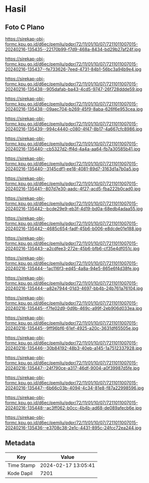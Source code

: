 # Hasil

## Foto C Plano

https://sirekap-obj-formc.kpu.go.id/d6ec/pemilu/pdpr/72/11/01/10/07/7211011007015-20240216-135435--22170b99-f7d9-468a-8434-bd29b27af24f.jpg

https://sirekap-obj-formc.kpu.go.id/d6ec/pemilu/pdpr/72/11/01/10/07/7211011007015-20240216-135437--fe733626-7eed-4731-84b1-56bc3a94b9e4.jpg

https://sirekap-obj-formc.kpu.go.id/d6ec/pemilu/pdpr/72/11/01/10/07/7211011007015-20240216-135438--905dafab-ba43-4cd5-9747-26f728ddde59.jpg

https://sirekap-obj-formc.kpu.go.id/d6ec/pemilu/pdpr/72/11/01/10/07/7211011007015-20240216-135438--09aec704-b269-45f9-8aba-626f6e953cea.jpg

https://sirekap-obj-formc.kpu.go.id/d6ec/pemilu/pdpr/72/11/01/10/07/7211011007015-20240216-135439--994c4440-c080-4f47-8b17-4a667cfc8986.jpg

https://sirekap-obj-formc.kpu.go.id/d6ec/pemilu/pdpr/72/11/01/10/07/7211011007015-20240216-135440--cb5327d2-ff4d-4a4a-aa64-fb7a30585b41.jpg

https://sirekap-obj-formc.kpu.go.id/d6ec/pemilu/pdpr/72/11/01/10/07/7211011007015-20240216-135440--3145cdf1-ee18-4081-89d7-3163d1a7b0a5.jpg

https://sirekap-obj-formc.kpu.go.id/d6ec/pemilu/pdpr/72/11/01/10/07/7211011007015-20240216-135441--807d7e30-aadc-4f27-acd5-fba222b0cad0.jpg

https://sirekap-obj-formc.kpu.go.id/d6ec/pemilu/pdpr/72/11/01/10/07/7211011007015-20240216-135442--bcde29e9-eb3f-4d19-bd0a-68edb4adaa55.jpg

https://sirekap-obj-formc.kpu.go.id/d6ec/pemilu/pdpr/72/11/01/10/07/7211011007015-20240216-135442--4685c654-fadf-45b6-b006-e8dcde01e188.jpg

https://sirekap-obj-formc.kpu.go.id/d6ec/pemilu/pdpr/72/11/01/10/07/7211011007015-20240216-135443--a2cdfee3-272e-45b6-bfb6-cf35e4df051c.jpg

https://sirekap-obj-formc.kpu.go.id/d6ec/pemilu/pdpr/72/11/01/10/07/7211011007015-20240216-135444--1ac116f3-ed45-4a8a-94e5-865e6f4d38fe.jpg

https://sirekap-obj-formc.kpu.go.id/d6ec/pemilu/pdpr/72/11/01/10/07/7211011007015-20240216-135444--a82e7944-01d3-4697-bb4b-24b761a76104.jpg

https://sirekap-obj-formc.kpu.go.id/d6ec/pemilu/pdpr/72/11/01/10/07/7211011007015-20240216-135445--f7fe02d9-0d9b-469c-a99f-2eb906d033ea.jpg

https://sirekap-obj-formc.kpu.go.id/d6ec/pemilu/pdpr/72/11/01/10/07/7211011007015-20240216-135445--9ff96bf6-61ef-4925-a20c-3631df65505e.jpg

https://sirekap-obj-formc.kpu.go.id/d6ec/pemilu/pdpr/72/11/01/10/07/7211011007015-20240216-135446--30b84192-48b3-40eb-a145-1a7512337928.jpg

https://sirekap-obj-formc.kpu.go.id/d6ec/pemilu/pdpr/72/11/01/10/07/7211011007015-20240216-135447--24f790ce-a317-46df-9004-a0f39987d5fe.jpg

https://sirekap-obj-formc.kpu.go.id/d6ec/pemilu/pdpr/72/11/01/10/07/7211011007015-20240216-135447--6b66c03b-4094-4c34-81e8-f87a22998596.jpg

https://sirekap-obj-formc.kpu.go.id/d6ec/pemilu/pdpr/72/11/01/10/07/7211011007015-20240216-135448--ac3ff062-b0cc-4b4b-ad68-de089afecb6e.jpg

https://sirekap-obj-formc.kpu.go.id/d6ec/pemilu/pdpr/72/11/01/10/07/7211011007015-20240216-135436--e3708c38-2e1c-4431-895c-24fcc72ea244.jpg


## Metadata

| Key        | Value               |
| ---------- | ------------------- |
| Time Stamp | 2024-02-17 13:05:41 |
| Kode Dapil | 7201                |



